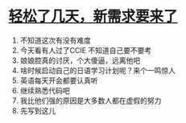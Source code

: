 # [轻松了几天，新需求要来了](https://github.com/yihong0618/gitblog/issues/77)

1. 不知道这次有没有难度
2. 今天看有人过了CCIE 不知道自己要不要考
3. 娘娘腔真的讨厌，个大傻逼，远离他吧
4. 啥时候启动自己的日语学习计划呢？来个一鸣惊人
5. 英语每天开会都要认真听
6. 继续熟悉代码吧
7. 我比他们强的原因是大多数人都在虚假的努力
8. 先写到这儿